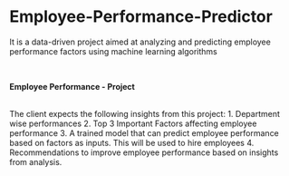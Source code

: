 # Employee-Performance-Predictor
It is a data-driven project aimed at analyzing and predicting employee performance factors using machine learning algorithms


<br>

<b> <b> Employee Performance - Project </b> </b>

<br>
The client expects the following insights from this project:
1. Department wise performances
2. Top 3 Important Factors affecting employee performance
3. A trained model that can predict employee performance based on factors as inputs. This 
will be used to hire employees
4. Recommendations to improve employee performance based on insights from analysis.
